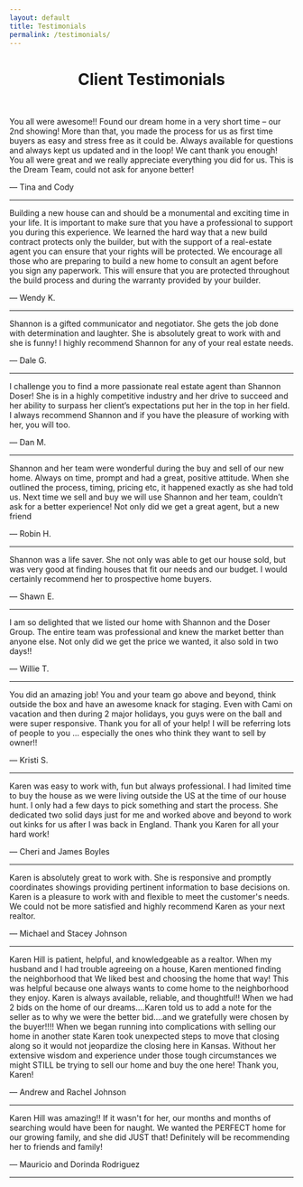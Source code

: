 ```yaml
---
layout: default
title: Testimonials
permalink: /testimonials/
---
```

<h1 style="text-align:center;">Client Testimonials</h1>
<br>

<div class="client-testimonial">
<p class ="testimonial-text">
You all were awesome!! Found our dream home in a very short time – our 2nd showing! More than that, you made the process for us as first time buyers as easy and stress free as it could be. Always available for questions and always kept us updated and in the loop! We cant thank you enough!
You all were great and we really appreciate everything you did for us. This is the Dream Team, could not ask for anyone better!
</p>
<p class="testimonial-author">
— Tina and Cody
</p>
<hr>


<div class="client-testimonial">
<p class ="testimonial-text">
Building a new house can and should be a monumental and exciting time in your life. It is important to make sure that you have a professional to support you during this experience. We learned the hard way that a new build contract protects only the builder, but with the support of a real-estate agent you can ensure that your rights will be protected. We encourage all those who are preparing to build a new home to consult an agent before you sign any paperwork. This will ensure that you are protected throughout the build process and during the warranty provided by your builder.

</p>
<p class="testimonial-author">
— Wendy K.
</p>
<hr>


<div class="client-testimonial">
<p class ="testimonial-text">
Shannon is a gifted communicator and negotiator. She gets the job done with determination and laughter. She is absolutely great to work with and she is funny! I highly recommend Shannon for any of your real estate needs.
</p>
<p class="testimonial-author">
— Dale G.
</p>
<hr>


<div class="client-testimonial">
<p class ="testimonial-text">
I challenge you to find a more passionate real estate agent than Shannon Doser! She is in a highly competitive industry and her drive to succeed and her ability to surpass her client’s expectations put her in the top in her field. I always recommend Shannon and if you have the pleasure of working with her, you will too.
</p>
<p class="testimonial-author">
— Dan M.
</p>
<hr>


<div class="client-testimonial">
<p class ="testimonial-text">
Shannon and her team were wonderful during the buy and sell of our new home. Always on time, prompt and had a great, positive attitude. When she outlined the process, timing, pricing etc, it happened exactly as she had told us. Next time we sell and buy we will use Shannon and her team, couldn’t ask for a better experience! Not only did we get a great agent, but a new friend
</p>
<p class="testimonial-author">
— Robin H.
</p>
<hr>


<div class="client-testimonial">
<p class ="testimonial-text">
Shannon was a life saver. She not only was able to get our house sold, but was very good at finding houses that fit our needs and our budget. I would certainly recommend her to prospective home buyers.
</p>
<p class="testimonial-author">
— Shawn E.
</p>
<hr>


<div class="client-testimonial">
<p class ="testimonial-text">
I am so delighted that we listed our home with Shannon and the Doser Group. The entire team was professional and knew the market better than anyone else. Not only did we get the price we wanted, it also sold in two days!!
</p>
<p class="testimonial-author">
— Willie T.
</p>
<hr>


<div class="client-testimonial">
<p class ="testimonial-text">
You did an amazing job! You and your team go above and beyond, think outside the box and have an awesome knack for staging. Even with Cami on vacation and then during 2 major holidays, you guys were on the ball and were super responsive. Thank you for all of your help! I will be referring lots of people to you … especially the ones who think they want to sell by owner!!
</p>
<p class="testimonial-author">
— Kristi S.
</p>
<hr>


<div class="client-testimonial">
<p class ="testimonial-text">
Karen was easy to work with, fun but always professional.  I had limited time to buy the house as we were living outside the US at the time of our house hunt.  I only had a few days to pick something and start the process.  She dedicated two solid days just for me and worked above and beyond to work out kinks for us after I was back in England.   Thank you Karen for all your hard work!
</p>
<p class="testimonial-author">
— Cheri and James Boyles
</p>
<hr>


<div class="client-testimonial">
<p class ="testimonial-text">
Karen is absolutely great to work with.  She is responsive and promptly coordinates showings providing pertinent information to base decisions on.  Karen is a pleasure to work with and flexible to meet the customer's needs.   We could not be more satisfied and highly recommend  Karen as your next realtor.
</p>
<p class="testimonial-author">
— Michael and Stacey Johnson
</p>
<hr>


<div class="client-testimonial">
<p class ="testimonial-text">
Karen Hill is patient, helpful, and knowledgeable as a realtor. When my husband and I had trouble agreeing on a house, Karen mentioned finding the neighborhood that We liked best and choosing the home that way! This was helpful because one always wants to come home to the neighborhood they enjoy. Karen is always available, reliable, and thoughtful!! When we had 2 bids on the home of our dreams....Karen told us to add a note for the seller as to why we were the better bid....and we gratefully were chosen by the buyer!!!!  When we began running into complications with selling our home in another state Karen took unexpected steps to move that closing along so it would not jeopardize the closing here in Kansas. Without her extensive wisdom and experience under those tough circumstances we might STILL be trying to sell our home and buy the one here! Thank you, Karen!
</p>
<p class="testimonial-author">
— Andrew and Rachel Johnson
</p>
<hr>


<div class="client-testimonial">
<p class ="testimonial-text">
Karen Hill was amazing!! If it wasn't for her, our months and months of searching would have been for naught. We wanted the PERFECT home for our growing family, and she did JUST that! Definitely will be recommending her to friends and family!
</p>
<p class="testimonial-author">
— Mauricio and Dorinda Rodriguez
</p>
<hr>

